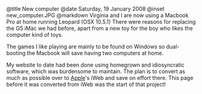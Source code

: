 @title		New computer
@date		Saturday, 19 January 2008
@inset		new_computer.JPG
@markdown
Virginia and I are now using a Macbook Pro at home running Leopard (OSX 10.5.1)   There were reasons for replacing the G5 iMac we had before, apart from a new toy for the boy who likes the computer kind of toys.

The games I like playing are mainly to be found on Windows so dual-booting the Macbook will save having two computers at home.

My website to date had been done using homegrown and idiosyncratic software, which was burdensome to maintain. The plan is to convert as much as possible over to
[Apple](https://www.apple.com/)'s iWeb and save on effort there.   This page
before it was converted from iWeb was the start of that project!
